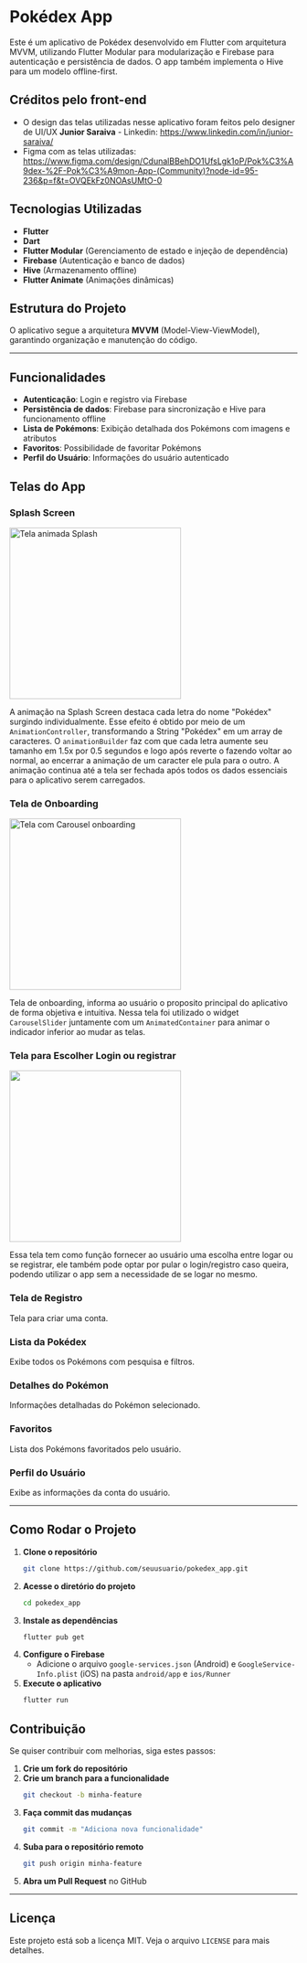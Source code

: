 # Pokédex App

Este é um aplicativo de Pokédex desenvolvido em Flutter com arquitetura MVVM, utilizando Flutter Modular para modularização e Firebase para autenticação e persistência de dados. O app também implementa o Hive para um modelo offline-first.

## Créditos pelo front-end
- O design das telas utilizadas nesse aplicativo foram feitos pelo designer de UI/UX **Junior Saraiva** - Linkedin: <a>https://www.linkedin.com/in/junior-saraiva/</a>
- Figma com as telas utilizadas: <a>https://www.figma.com/design/CdunalBBehDO1UfsLgk1oP/Pok%C3%A9dex-%2F-Pok%C3%A9mon-App-(Community)?node-id=95-236&p=f&t=OVQEkFz0NOAsUMtO-0</a>

## Tecnologias Utilizadas
- **Flutter**
- **Dart**
- **Flutter Modular** (Gerenciamento de estado e injeção de dependência)
- **Firebase** (Autenticação e banco de dados)
- **Hive** (Armazenamento offline)
- **Flutter Animate** (Animações dinâmicas)

## Estrutura do Projeto
O aplicativo segue a arquitetura **MVVM** (Model-View-ViewModel), garantindo organização e manutenção do código.

---

## Funcionalidades
- **Autenticação**: Login e registro via Firebase
- **Persistência de dados**: Firebase para sincronização e Hive para funcionamento offline
- **Lista de Pokémons**: Exibição detalhada dos Pokémons com imagens e atributos
- **Favoritos**: Possibilidade de favoritar Pokémons
- **Perfil do Usuário**: Informações do usuário autenticado

## Telas do App

### Splash Screen
<img src="https://github.com/user-attachments/assets/18af34af-e7ac-480e-b564-5b1b9754709d" alt="Tela animada Splash" width="300">

A animação na Splash Screen destaca cada letra do nome "Pokédex" surgindo individualmente.
Esse efeito é obtido por meio de um `AnimationController`, transformando a String "Pokédex" em um array de caracteres. O `animationBuilder` faz com que cada letra aumente seu tamanho em 1.5x por 0.5 segundos e logo após reverte o fazendo voltar ao normal, ao encerrar a animação de um caracter ele pula para o outro. A animação continua até a tela ser fechada após todos os dados essenciais para o aplicativo serem carregados.

### Tela de Onboarding
<img src="https://github.com/user-attachments/assets/47cb072f-0706-41b9-b6e4-5a204abfa388" alt="Tela com Carousel onboarding" width=300>

Tela de onboarding, informa ao usuário o proposito principal do aplicativo de forma objetiva e intuitiva.
Nessa tela foi utilizado o widget `CarouselSlider` juntamente com um `AnimatedContainer` para animar o indicador inferior ao mudar as telas.

### Tela para Escolher Login ou registrar
<img src="https://github.com/user-attachments/assets/f6ee7eb7-edf1-4ba8-bafa-7b3e708e3b54" width=300>

Essa tela tem como função fornecer ao usuário uma escolha entre logar ou se registrar, ele também pode optar por pular o login/registro caso queira, podendo utilizar o app sem a necessidade de se logar no mesmo.

### Tela de Registro
<!-- Adicionar imagem da tela de Registro -->

Tela para criar uma conta.

### Lista da Pokédex
<!-- Adicionar imagem da tela da lista de Pokémons -->

Exibe todos os Pokémons com pesquisa e filtros.

### Detalhes do Pokémon
<!-- Adicionar imagem da tela de detalhes -->

Informações detalhadas do Pokémon selecionado.

### Favoritos
<!-- Adicionar imagem da tela de favoritos -->

Lista dos Pokémons favoritados pelo usuário.

### Perfil do Usuário
<!-- Adicionar imagem da tela de perfil -->

Exibe as informações da conta do usuário.

---

## Como Rodar o Projeto

1. **Clone o repositório**
   ```sh
   git clone https://github.com/seuusuario/pokedex_app.git
   ```
2. **Acesse o diretório do projeto**
   ```sh
   cd pokedex_app
   ```
3. **Instale as dependências**
   ```sh
   flutter pub get
   ```
4. **Configure o Firebase**
   - Adicione o arquivo `google-services.json` (Android) e `GoogleService-Info.plist` (iOS) na pasta `android/app` e `ios/Runner`
5. **Execute o aplicativo**
   ```sh
   flutter run
   ```

## Contribuição
Se quiser contribuir com melhorias, siga estes passos:

1. **Crie um fork do repositório**
2. **Crie um branch para a funcionalidade**
   ```sh
   git checkout -b minha-feature
   ```
3. **Faça commit das mudanças**
   ```sh
   git commit -m "Adiciona nova funcionalidade"
   ```
4. **Suba para o repositório remoto**
   ```sh
   git push origin minha-feature
   ```
5. **Abra um Pull Request** no GitHub

---

## Licença
Este projeto está sob a licença MIT. Veja o arquivo `LICENSE` para mais detalhes.

